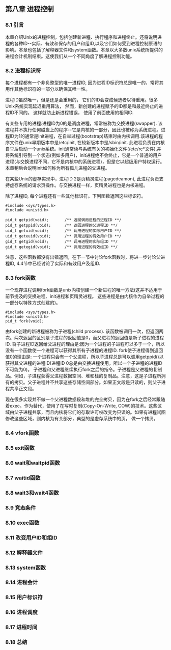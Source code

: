 ## 第八章 进程控制

### 8.1 引言
  本章介绍Unix的进程控制，包括创建新进程、执行程序和进程终止。还将说明进程的各种ID--实际、有效和保存的用户和组ID,以及它们如何受到进程控制原语的影响。本章也包括了解释器文件和system函数。本章以大多数unix系统所提供的进程会计机制结束。这使我们从一个不同角度了解进程控制功能。

### 8.2 进程标识符
  每个进程都有一个非负整型的唯一进程ID, 因为进程ID标识符总是唯一的，常将其用作其他标识符的一部分以确保其唯一性。
  
  进程ID虽然唯一，但是还是会重用的， 它们的ID会变成候选者以待重用。很多Unix系统实现延迟重用算法， 然而，新创建的进程赋予的ID都是和最近终止的进程ID不同的。 这样就防止新进程错误， 使用了前面使用的相同ID.
  
  有某些专用的进程:进程ID为0的是调度进程，常常被称为交换进程(swapper). 该进程并不执行任何磁盘上的程序--它是内核的一部分，因此也被称为系统进程。进程ID为1的通常是init进程，在自举过程(bootstrap)结束时由内核调用.该进程的程序文件在unix早期版本中是/etc/init, 在较新版本中是/sbin/init. 此进程负责在内核自举后启动一个unix系统。init通常读与系统有关的初始化文件(/etc/rc*文件),并将系统引导到一个状态(例如多用户)，init进程绝不会终止，它是一个普通的用户进程(与交换进程不同，它不是内核中的系统进程)，但是它以超级用户特权运行。本章稍后会说明init如何称为所有孤儿进程的父进程。
  
  在某些Unix的虚存实现中，进程ID 2是页精灵进程(pagedeamon), 此进程负责支持虚存系统的请求页操作。与交换进程一样，页精灵进程也是内核进程。
  
  除了进程ID, 每个进程还有一些其他标识符。下列函数返回这些标识符。
```
#include <sys/types.h>
#include <unistd.h>

pid_t getpid(void);       /** 返回调用进程的进程ID **/
pid_t getppid(void);      /** 返回进程的父进程ID **/
uid_t getuid(void);       /** 调用进程的实际用户ID **/
uid_t geteuid(void);      /** 调用进程的有效用户ID **/
gid_t getgid(void);       /** 调用进程的实际组ID **/
gid_t getegid(void);      /** 调用进程的有效组ID **/
```
  注意，这些函数都没有出错返回，在下一节中讨论fork函数时，将进一步讨论父进程ID, 4.4节中已经讨论了实际和有效用户及组ID.
  
  
### 8.3 fork函数
  一个现存进程调用fork函数是unix内核创建一个新进程的唯一方法(这并不适用于前节提及的交换进程、init进程和页精灵进程。 这些进程是由内核作为自举过程的一部分以特殊方式创建的)。
```
#include <sys/types.h>
#include <unistd.h>
pid_t fork(void);
```
  由fork创建的新进程被称为子进程(child process). 该函数被调用一次，但返回两次。两次返回的区别是子进程的返回值是0，而父进程的返回值是新子进程的进程ID. 将子进程ID返回给父进程的理由是:因为一个进程的子进程可以多于一个，所以没有一个函数使一个进程可以获得其所有子进程的进程ID. fork使子进程得到返回值0的理由是: 一个进程只会有一个父进程，所以子进程总是可以调用getppid()以获得其父进程的进程ID(进程ID 0总是由交换进程使用，所以一个子进程的进程ID不可能为0)。
  子进程和父进程继续执行fork之后的指令。子进程是父进程的复制品。例如，子进程获得父进程数据空间、堆和栈的复制品。注意，这是子进程所拥有的拷贝。父子进程并不共享这些存储空间部分。如果正文段是只读的，则父子进程共享正文段。
  
  现在很多实现并不做一个父进程数据段和堆的完全拷贝，因为在fork之后经常跟随着exec。作为替代，使用了在写时复制(Copy-On-Write, COW)的技术。这些区域由父子进程共享，而且内核将它们的存取许可权改变为只读的。如果有进程试图修改这些区域，则内核为有关部分，典型的是虚存系统中的页， 做一个拷贝。

### 8.4 vfork函数

### 8.5 exit函数


### 8.6 wait和waitpid函数

### 8.7 waitid函数

### 8.8 wait3和wait4函数

### 8.9 竞态条件

### 8.10 exec函数

### 8.11 改变用户ID和组ID

### 8.12 解释器文件

### 8.13 system函数

### 8.14 进程会计

### 8.15 用户标识符

### 8.16 进程调度

### 8.17 进程时间

### 8.18 总结

